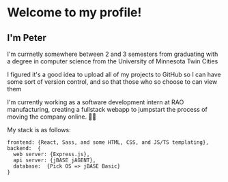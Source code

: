 # Welcome to my profile!

## I'm Peter


I'm currnetly somewhere between 2 and 3 semesters from graduating with a degree in computer science from the University of Minnesota Twin Cities

I figured it's a good idea to upload all of my projects to GitHub so I can have some sort of version control, and so that those who so choose to can view them

I'm currently working as a software development intern at RAO manufacturing, creating a fullstack webapp to jumpstart the process of moving the company online. 🚀🚀

My stack is as follows:
```
frontend: {React, Sass, and some HTML, CSS, and JS/TS templating},
backend:  {
  web server: {Express.js},
  api server: {jBASE jAGENT},
  database:  {Pick OS => jBASE Basic}
}
```
